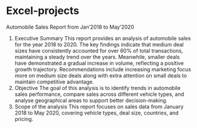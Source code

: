 # Excel-projects
Automobile Sales Report from Jan’2018 to May’2020
1. Executive Summary
This report provides an analysis of automobile sales for the year 2018 to 2020. The key findings indicate that medium deal sizes have consistently accounted for over 60% of total transactions, maintaining a steady trend over the years. Meanwhile, smaller deals have demonstrated a gradual increase in volume, reflecting a positive growth trajectory. Recommendations include increasing marketing focus more on medium size deals along with extra attention on small deals to maintain competitive advantage.
2. Objective
The goal of this analysis is to identify trends in automobile sales performance, compare sales across different vehicle types, and analyse geographical areas to support better decision-making.
3. Scope of the analysis
This report focuses on sales data from January 2018 to May 2020, covering vehicle types, deal size, countries, and pricing. 

